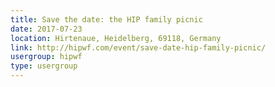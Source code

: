 ```yaml
---
title: Save the date: the HIP family picnic
date: 2017-07-23
location: Hirtenaue, Heidelberg, 69118, Germany
link: http://hipwf.com/event/save-date-hip-family-picnic/
usergroup: hipwf
type: usergroup
---
```

